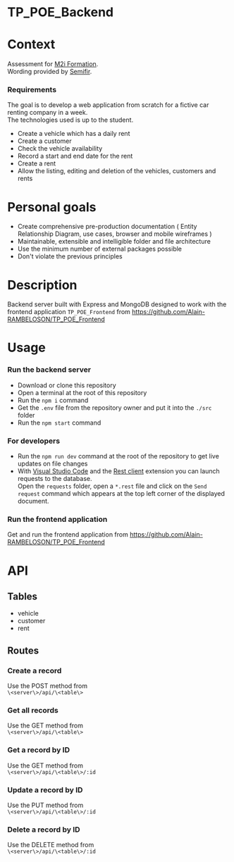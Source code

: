 # TP_POE_Backend

# Context

Assessment for [M2i Formation](https://www.m2iformation.fr/).  
Wording provided by [Semifir](https://fr.linkedin.com/company/semifir).  

### Requirements

The goal is to develop a web application from scratch for a fictive car renting company in a week.  
The technologies used is up to the student.

- Create a vehicle which has a daily rent
- Create a customer
- Check the vehicle availability
- Record a start and end date for the rent
- Create a rent
- Allow the listing, editing and deletion of the vehicles, customers and rents

# Personal goals

- Create comprehensive pre-production documentation ( Entity Relationship Diagram, use cases, browser and mobile wireframes )
- Maintainable, extensible and intelligible folder and file architecture
- Use the minimum number of external packages possible
- Don't violate the previous principles

# Description

Backend server built with Express and MongoDB designed to work with the frontend application `TP_POE_Frontend` from https://github.com/Alain-RAMBELOSON/TP_POE_Frontend

# Usage

### Run the backend server

- Download or clone this repository
- Open a terminal at the root of this repository  
- Run the `npm i` command  
- Get the `.env` file from the repository owner and put it into the `./src` folder 
- Run the `npm start` command

### For developers

- Run the `npm run dev` command at the root of the repository to get live updates on file changes
- With [Visual Studio Code](https://code.visualstudio.com/download) and the [Rest client](https://github.com/Huachao/vscode-restclient) extension you can launch requests to the database.  
Open the `requests` folder, open a `*.rest` file and click on the `Send request` command which appears at the top left corner of the displayed document. 

### Run the frontend application

Get and run the frontend application from https://github.com/Alain-RAMBELOSON/TP_POE_Frontend 

# API

## Tables

- vehicle
- customer
- rent

## Routes
### Create a record  
Use the POST method from  
`\<server\>/api/\<table\>`

### Get all records
Use the GET method from   
`\<server\>/api/\<table\>`

### Get a record by ID
Use the GET method from  
`\<server\>/api/\<table\>/:id`

### Update a record by ID
Use the PUT method from  
`\<server\>/api/\<table\>/:id`

### Delete a record by ID
Use the DELETE method from  
`\<server\>/api/\<table\>/:id`
